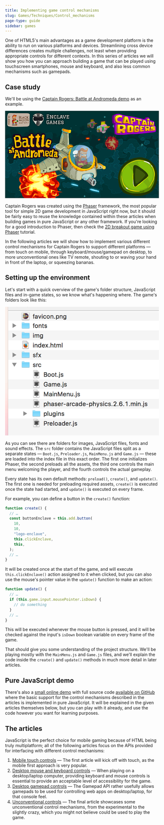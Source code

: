 ```yaml
---
title: Implementing game control mechanisms
slug: Games/Techniques/Control_mechanisms
page-type: guide
sidebar: games
---
```


One of HTML5's main advantages as a game development platform is the ability to run on various platforms and devices. Streamlining cross device differences creates multiple challenges, not least when providing appropriate controls for different contexts. In this series of articles we will show you how you can approach building a game that can be played using touchscreen smartphones, mouse and keyboard, and also less common mechanisms such as gamepads.

## Case study

We'll be using the [Captain Rogers: Battle at Andromeda demo](https://rogers2.enclavegames.com/demo/) as an example.

![Captain Rogers: Battle at Andromeda - cover of the game containing Enclave Games and Blackmoon Design logos, Roger's space ship and title of the game.](captainrogers2-cover.png)

Captain Rogers was created using the [Phaser](https://phaser.io/) framework, the most popular tool for simple 2D game development in JavaScript right now, but it should be fairly easy to reuse the knowledge contained within these articles when building games in pure JavaScript or any other framework. If you're looking for a good introduction to Phaser, then check the [2D breakout game using Phaser](/en-US/docs/Games/Tutorials/2D_breakout_game_Phaser) tutorial.

In the following articles we will show how to implement various different control mechanisms for Captain Rogers to support different platforms — from touch on mobile, through keyboard/mouse/gamepad on desktop, to more unconventional ones like TV remote, shouting to or waving your hand in front of the laptop, or squeezing bananas.

## Setting up the environment

Let's start with a quick overview of the game's folder structure, JavaScript files and in-game states, so we know what's happening where. The game's folders look like this:

![Captain Rogers: Battle at Andromeda - folder structure of the games' project containing JavaScript sources, images and fonts.](captainrogers2-folderstructure.png)

As you can see there are folders for images, JavaScript files, fonts and sound effects. The `src` folder contains the JavaScript files split as a separate states — `Boot.js`, `Preloader.js`, `MainMenu.js` and `Game.js` — these are loaded into the index file in this exact order. The first one initializes Phaser, the second preloads all the assets, the third one controls the main menu welcoming the player, and the fourth controls the actual gameplay.

Every state has its own default methods: `preload()`, `create()`, and `update()`. The first one is needed for preloading required assets, `create()` is executed once the state had started, and `update()` is executed on every frame.

For example, you can define a button in the `create()` function:

```js
function create() {
  // …
  const buttonEnclave = this.add.button(
    10,
    10,
    "logo-enclave",
    this.clickEnclave,
    this,
  );
  // …
}
```

It will be created once at the start of the game, and will execute `this.clickEnclave()` action assigned to it when clicked, but you can also use the mouse's pointer value in the `update()` function to make an action:

```js
function update() {
  // …
  if (this.game.input.mousePointer.isDown) {
    // do something
  }
  // …
}
```

This will be executed whenever the mouse button is pressed, and it will be checked against the input's `isDown` boolean variable on every frame of the game.

That should give you some understanding of the project structure. We'll be playing mostly with the `MainMenu.js` and `Game.js` files, and we'll explain the code inside the `create()` and `update()` methods in much more detail in later articles.

## Pure JavaScript demo

There's also a [small online demo](https://end3r.github.io/JavaScript-Game-Controls/) with full source code [available on GitHub](https://github.com/end3r/JavaScript-Game-Controls/) where the basic support for the control mechanisms described in the articles is implemented in pure JavaScript. It will be explained in the given articles themselves below, but you can play with it already, and use the code however you want for learning purposes.

## The articles

JavaScript is the perfect choice for mobile gaming because of HTML being truly multiplatform; all of the following articles focus on the APIs provided for interfacing with different control mechanisms:

1. [Mobile touch controls](/en-US/docs/Games/Techniques/Control_mechanisms/Mobile_touch) — The first article will kick off with touch, as the mobile first approach is very popular.
2. [Desktop mouse and keyboard controls](/en-US/docs/Games/Techniques/Control_mechanisms/Desktop_with_mouse_and_keyboard) — When playing on a desktop/laptop computer, providing keyboard and mouse controls is essential to provide an acceptable level of accessibility for the game.
3. [Desktop gamepad controls](/en-US/docs/Games/Techniques/Control_mechanisms/Desktop_with_gamepad) — The Gamepad API rather usefully allows gamepads to be used for controlling web apps on desktop/laptop, for that console feel.
4. [Unconventional controls](/en-US/docs/Games/Techniques/Control_mechanisms/Other) — The final article showcases some unconventional control mechanisms, from the experimental to the slightly crazy, which you might not believe could be used to play the game.
